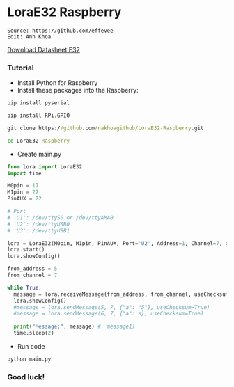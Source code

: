 # LoraE32 Raspberry
```
Source: https://github.com/effevee
Edit: Anh Khoa
```

[Download Datasheet E32](https://www.ebyte.com/en/data-download.html?id=214&pid=211#load)

### Tutorial

- Install Python for Raspberry
- Install these packages into the Raspberry:
```cmd
pip install pyserial
```
```cmd
pip install RPi.GPIO
```
```cmd
git clone https://github.com/nakhoagithub/LoraE32-Raspberry.git
```
```cmd
cd LoraE32-Raspberry
```
- Create main.py
```python
from lora import LoraE32
import time

M0pin = 17
M1pin = 27
PinAUX = 22

# Port
# 'U1': /dev/ttyS0 or /dev/ttyAMA0
# 'U2': /dev/ttyUSB0 
# 'U3': /dev/ttyUSB1

lora = LoraE32(M0pin, M1pin, PinAUX, Port='U2', Address=1, Channel=7, debug=True)
lora.start()
lora.showConfig()

from_address = 5
from_channel = 7

while True:
  message = lora.receiveMessage(from_address, from_channel, useChecksum=True)
  lora.showConfig()
  #message = lora.sendMessage(5, 7, {"a": "5"}, useChecksum=True)
  #message = lora.sendMessage(6, 7, {"a": s}, useChecksum=True)
      
  print("Message:", message) #, message1)
  time.sleep(2)

```

- Run code
```cmd
python main.py
```

### Good luck!